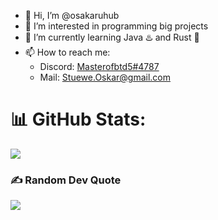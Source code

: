 - 👋 Hi, I’m @osakaruhub
- 👀 I’m interested in programming big projects
- 🌱 I’m currently learning Java ♨️ and Rust 🦀
- 📫 How to reach me:
  -  Discord: [Masterofbtd5#4787](https://discord.com/users/474559775863209994)
  -  Mail: Stuewe.Oskar@gmail.com

# 📊 GitHub Stats:
![](https://github-readme-stats.vercel.app/api?username=osakaruhub&theme=radical&hide_border=false&include_all_commits=false&count_private=false)<br/>
### ✍️ Random Dev Quote
![](https://quotes-github-readme.vercel.app/api?type=horizontal&theme=radical)

<!---
osakaruhub/osakaruhub is a ✨ special ✨ repository because its `README.md` (this file) appears on your GitHub profile.
You can click the Preview link to take a look at your changes.
--->
